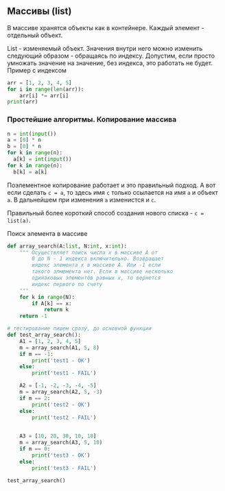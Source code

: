 ## Массивы (list)

В массиве хранятся объекты как в контейнере. Каждый элемент - отдельный объект.

List - изменяемый объект. Значения внутри него можно изменить следующий образом - обращаясь по индексу. Допустим, если просто умножать значение на значение, без индекса, это работать не будет. Пример с индексом
```python
arr = [1, 2, 3, 4, 5]
for i in range(len(arr)):
    arr[i] *= arr[i]
print(arr)
```

### Простейшие алгоритмы. Копирование массива
```python
n = int(input())
a = [0] * n
b = [0] * n
for k in range(n):
  a[k] = int(input())
for k in range(n):
  b[k] = a[k]
```
Поэлементное копирование работает и это правильный подход. А вот если сделать `c = a`, то здесь имя `c` только ссылается на имя `a` и объект `a`. В дальнейшем при изменения `a` изменистся и `c`.

Правильный более короткий способ создания нового списка - `c = list(a)`.

Поиск элемента в массиве
```python
def array_search(A:list, N:int, x:int):
    """ Осуществляет поиск числа x в массиве A от
        0 до N - 1 индекса включительно. Возвращает
        индекс элемента x в массиве A. Или -1 если
        такого элмемента нет. Если в массиве несколько
        одинаковых элементов равных x, то вернется
        индекс первого по счету
    """
    for k in range(N):
        if A[k] == x:
            return k
    return -1

# тестирование пишем сразу, до основной функции
def test_array_search():
    A1 = [1, 2, 3, 4, 5]
    m = array_search(A1, 5, 8)
    if m == -1:
        print('test1 - OK')
    else:
        print('test1 - FAIL')

    A2 = [-1, -2, -3, -4, -5]
    m = array_search(A2, 5, -3)
    if m == 2:
        print('test2 - OK')
    else:
        print('test2 - FAIL')

    
    A3 = [10, 20, 30, 10, 10]
    m = array_search(A3, 5, 10)
    if m == 0:
        print('test3 - OK')
    else:
        print('test3 - FAIL')

test_array_search()
```

